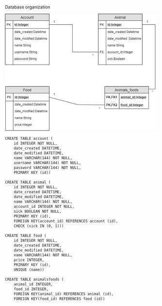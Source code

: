 Database organization

![alt text][picture]

[picture]: https://github.com/AgdaHTH/ruokintasovellus/blob/master/documentation/database.png

    

    CREATE TABLE account (
        id INTEGER NOT NULL,
        date_created DATETIME,
        date_modified DATETIME,
        name VARCHAR(144) NOT NULL,
        username VARCHAR(144) NOT NULL,
        password VARCHAR(144) NOT NULL,
        PRIMARY KEY (id))

    CREATE TABLE animal (
        id INTEGER NOT NULL,
        date_created DATETIME,
        date_modified DATETIME,
        name VARCHAR(144) NOT NULL,
        account_id INTEGER NOT NULL,
        sick BOOLEAN NOT NULL,
        PRIMARY KEY (id),
        FOREIGN KEY(account_id) REFERENCES account (id),
        CHECK (sick IN (0, 1)))
    
    CREATE TABLE food (
        id INTEGER NOT NULL,
        date_created DATETIME,
        date_modified DATETIME,
        name VARCHAR(144) NOT NULL,
        price INTEGER,
        PRIMARY KEY (id),
        UNIQUE (name))

    CREATE TABLE animalsfoods (
        animal_id INTEGER,
        food_id INTEGER,
        FOREIGN KEY(animal_id) REFERENCES animal (id),
        FOREIGN KEY(food_id) REFERENCES food (id))
